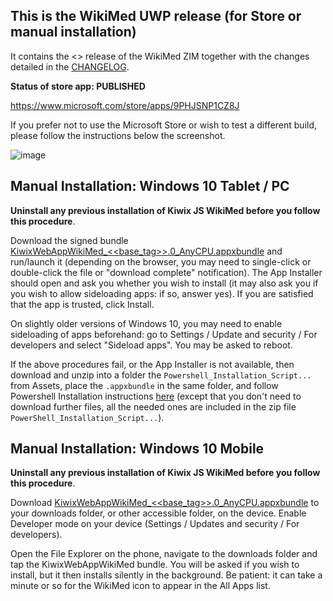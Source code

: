 ## This is the WikiMed UWP release (for Store or manual installation)

It contains the <<date>> release of the WikiMed ZIM together with the changes detailed in the [CHANGELOG](https://github.com/kiwix/kiwix-js-windows/blob/Kiwix-JS-WikiMed/CHANGELOG.md).

**Status of store app: PUBLISHED**

https://www.microsoft.com/store/apps/9PHJSNP1CZ8J

If you prefer not to use the Microsoft Store or wish to test a different build, please follow the
instructions below the screenshot.

![image](https://user-images.githubusercontent.com/4304337/102692331-8c8ba400-420a-11eb-9f70-37e6880b9ccf.png)

## Manual Installation: Windows 10 Tablet / PC

**Uninstall any previous installation of Kiwix JS WikiMed before you follow this procedure**.

Download the signed bundle [KiwixWebAppWikiMed_<<base_tag>>.0_AnyCPU.appxbundle](https://github.com/kiwix/kiwix-js-windows/releases/download/v<<base_tag>>-WikiMed/KiwixWebAppWikiMed_<<base_tag>>.0_AnyCPU.appxbundle) and run/launch it (depending on the browser, you may need to single-click or double-click the file or "download complete" notification).  The App Installer should open and ask you whether you wish to install (it may also ask you if you wish to allow sideloading apps: if so, answer yes). If you are satisfied that the app is trusted, click Install.

On slightly older versions of Windows 10, you may need to enable sideloading of apps beforehand: go to Settings / Update and security / For developers and select "Sideload apps". You may be asked to reboot.

If the above procedures fail, or the App Installer is not available, then download and unzip into a folder the `Powershell_Installation_Script...` from Assets, place the `.appxbundle` in the same folder, and follow Powershell Installation instructions [here](https://github.com/kiwix/kiwix-js-windows/tree/master/AppPackages#windows-10-tablet--pc) (except that you don't need to download further files, all the needed ones are included in the zip file `PowerShell_Installation_Script...`).

## Manual Installation: Windows 10 Mobile

 **Uninstall any previous installation of Kiwix JS WikiMed before you follow this procedure**.

Download [KiwixWebAppWikiMed_<<base_tag>>.0_AnyCPU.appxbundle](https://github.com/kiwix/kiwix-js-windows/releases/download/v<<base_tag>>-WikiMed/KiwixWebAppWikiMed_<<base_tag>>.0_AnyCPU.appxbundle) to your downloads folder, or other accessible folder, on the device. Enable Developer mode on your device (Settings / Updates and security / For developers). 

Open the File Explorer on the phone, navigate to the downloads folder and tap the KiwixWebAppWikiMed bundle. You will be asked if you wish to install, but it then installs silently in the background. Be patient: it can take a minute or so for the WikiMed icon to appear in the All Apps list.